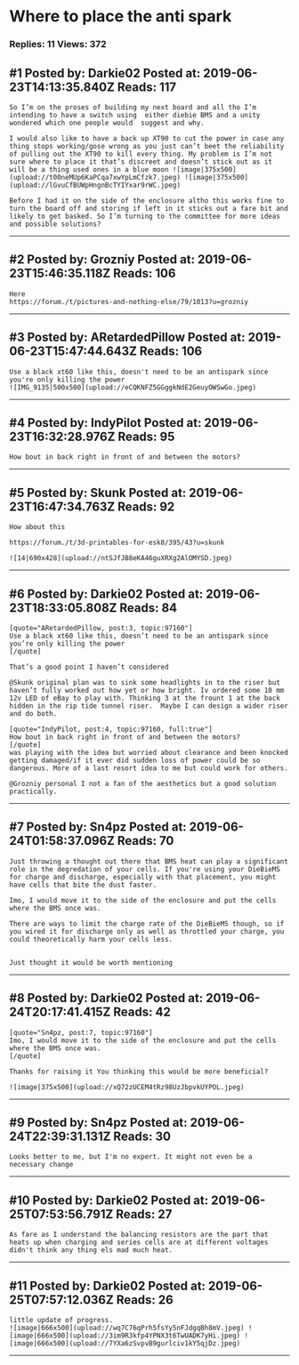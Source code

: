 # Where to place the anti spark

### Replies: 11 Views: 372

## \#1 Posted by: Darkie02 Posted at: 2019-06-23T14:13:35.840Z Reads: 117

```
So I’m on the proses of building my next board and all tho I’m intending to have a switch using  either diebie BMS and a unity wondered which one people would  suggest and why.

I would also like to have a back up XT90 to cut the power in case any thing stops working/gose wrong as you just can’t beet the reliability of pulling out the XT90 to kill every thing. My problem is I’m not sure where to place it that’s discreet and doesn’t stick out as it will be a thing used ones in a blue moon ![image|375x500](upload://t00neMUp6KaPCqa7xwYpLmCfzk7.jpeg) ![image|375x500](upload://lGvuCfBUWpHngnBcTYIYxar9rWC.jpeg) 

Before I had it on the side of the enclosure altho this works fine to turn the board off and storing if left in it sticks out a fare bit and likely to get basked. So I’m turning to the committee for more ideas and possible solutions?
```

---
## \#2 Posted by: Grozniy Posted at: 2019-06-23T15:46:35.118Z Reads: 106

```
Here
https://forum./t/pictures-and-nothing-else/79/1013?u=grozniy
```

---
## \#3 Posted by: ARetardedPillow Posted at: 2019-06-23T15:47:44.643Z Reads: 106

```
Use a black xt60 like this, doesn't need to be an antispark since you're only killing the power
![IMG_9135|500x500](upload://eCQKNFZ5GGggkNdE2GeuyOWSwGo.jpeg)
```

---
## \#4 Posted by: IndyPilot Posted at: 2019-06-23T16:32:28.976Z Reads: 95

```
How bout in back right in front of and between the motors?
```

---
## \#5 Posted by: Skunk Posted at: 2019-06-23T16:47:34.763Z Reads: 92

```
How about this

https://forum./t/3d-printables-for-esk8/395/43?u=skunk

![14|690x428](upload://ntSJfJB8eKA46guXRXg2AlOMYSD.jpeg)
```

---
## \#6 Posted by: Darkie02 Posted at: 2019-06-23T18:33:05.808Z Reads: 84

```
[quote="ARetardedPillow, post:3, topic:97160"]
Use a black xt60 like this, doesn’t need to be an antispark since you’re only killing the power
[/quote]

That’s a good point I haven’t considered 

@Skunk original plan was to sink some headlights in to the riser but haven’t fully worked out how yet or how bright. Iv ordered some 10 mm 12v LED of eBay to play with. Thinking 3 at the frount 1 at the back hidden in the rip tide tunnel riser.  Maybe I can design a wider riser and do both.

[quote="IndyPilot, post:4, topic:97160, full:true"]
How bout in back right in front of and between the motors?
[/quote]
was playing with the idea but worried about clearance and been knocked getting damaged/if it ever did sudden loss of power could be so dangerous. More of a last resort idea to me but could work for others.

@Grozniy personal I not a fan of the aesthetics but a good solution practically.
```

---
## \#7 Posted by: Sn4pz Posted at: 2019-06-24T01:58:37.096Z Reads: 70

```
Just throwing a thought out there that BMS heat can play a significant role in the degredation of your cells. If you're using your DieBieMS for charge and discharge, especially with that placement, you might have cells that bite the dust faster. 

Imo, I would move it to the side of the enclosure and put the cells where the BMS once was. 

There are ways to limit the charge rate of the DieBieMS though, so if you wired it for discharge only as well as throttled your charge, you could theoretically harm your cells less. 


Just thought it would be worth mentioning
```

---
## \#8 Posted by: Darkie02 Posted at: 2019-06-24T20:17:41.415Z Reads: 42

```
[quote="Sn4pz, post:7, topic:97160"]
Imo, I would move it to the side of the enclosure and put the cells where the BMS once was.
[/quote]

Thanks for raising it You thinking this would be more beneficial? 

![image|375x500](upload://xQ72zUCEM4tRz98UzJbpvkUYPOL.jpeg)
```

---
## \#9 Posted by: Sn4pz Posted at: 2019-06-24T22:39:31.131Z Reads: 30

```
Looks better to me, but I'm no expert. It might not even be a necessary change
```

---
## \#10 Posted by: Darkie02 Posted at: 2019-06-25T07:53:56.791Z Reads: 27

```
As fare as I understand the balancing resistors are the part that heats up when charging and series cells are at different voltages didn't think any thing els mad much heat.
```

---
## \#11 Posted by: Darkie02 Posted at: 2019-06-25T07:57:12.036Z Reads: 26

```
little update of progress.
![image|666x500](upload://wq7C76qPrh5fsYy5nFJdgqBh8mV.jpeg) ![image|666x500](upload://3im9R3kfp4YPNX3t6TwUADK7yHi.jpeg) ![image|666x500](upload://7YXa6zSvpvB9gurlciv1kY5qjDz.jpeg)
```

---
